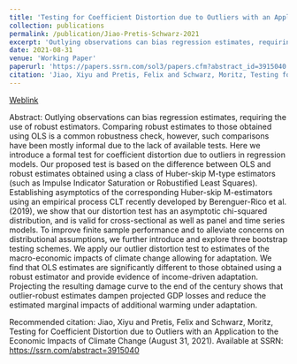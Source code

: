 ```yaml
---
title: 'Testing for Coefficient Distortion due to Outliers with an Application to the Economic Impacts of Climate Change'
collection: publications
permalink: /publication/Jiao-Pretis-Schwarz-2021
excerpt: 'Outlying observations can bias regression estimates, requiring the use of robust estimators. Comparing robust estimates to those obtained using OLS is a common robustness check, however, such comparisons have been mostly informal due to the lack of available tests. Here we introduce a formal test for coefficient distortion due to outliers in regression models. Our proposed test is based on the difference between OLS and robust estimates obtained using a class of Huber-skip M-type estimators (such as Impulse Indicator Saturation or Robustified Least Squares). Establishing asymptotics of the corresponding Huber-skip M-estimators using an empirical process CLT recently developed by Berenguer-Rico et al. (2019), we show that our distortion test has an asymptotic chi-squared distribution, and is valid for cross-sectional as well as panel and time series models. To improve finite sample performance and to alleviate concerns on distributional assumptions, we further introduce and explore three bootstrap testing schemes. We apply our outlier distortion test to estimates of the macro-economic impacts of climate change allowing for adaptation. We find that OLS estimates are significantly different to those obtained using a robust estimator and provide evidence of income-driven adaptation. Projecting the resulting damage curve to the end of the century shows that outlier-robust estimates dampen projected GDP losses and reduce the estimated marginal impacts of additional warming under adaptation.'
date: 2021-08-31
venue: 'Working Paper'
paperurl: 'https://papers.ssrn.com/sol3/papers.cfm?abstract_id=3915040'
citation: 'Jiao, Xiyu and Pretis, Felix and Schwarz, Moritz, Testing for Coefficient Distortion due to Outliers with an Application to the Economic Impacts of Climate Change (August 31, 2021). Available at SSRN: https://ssrn.com/abstract=3915040'
---
```


[Weblink](https://papers.ssrn.com/sol3/papers.cfm?abstract_id=3915040)


Abstract: 
Outlying observations can bias regression estimates, requiring the use of robust estimators. Comparing robust estimates to those obtained using OLS is a common robustness check, however, such comparisons have been mostly informal due to the lack of available tests. Here we introduce a formal test for coefficient distortion due to outliers in regression models. Our proposed test is based on the difference between OLS and robust estimates obtained using a class of Huber-skip M-type estimators (such as Impulse Indicator Saturation or Robustified Least Squares). Establishing asymptotics of the corresponding Huber-skip M-estimators using an empirical process CLT recently developed by Berenguer-Rico et al. (2019), we show that our distortion test has an asymptotic chi-squared distribution, and is valid for cross-sectional as well as panel and time series models. To improve finite sample performance and to alleviate concerns on distributional assumptions, we further introduce and explore three bootstrap testing schemes. We apply our outlier distortion test to estimates of the macro-economic impacts of climate change allowing for adaptation. We find that OLS estimates are significantly different to those obtained using a robust estimator and provide evidence of income-driven adaptation. Projecting the resulting damage curve to the end of the century shows that outlier-robust estimates dampen projected GDP losses and reduce the estimated marginal impacts of additional warming under adaptation.


Recommended citation: Jiao, Xiyu and Pretis, Felix and Schwarz, Moritz, Testing for Coefficient Distortion due to Outliers with an Application to the Economic Impacts of Climate Change (August 31, 2021). Available at SSRN: https://ssrn.com/abstract=3915040
